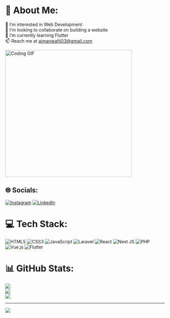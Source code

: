# 💫 About Me:
👀 I’m interested in Web Development<br>👯 I'm looking to collaborate on building a website<br>🌱 I’m currently learning Flutter<br>📫 Reach me at aimanwafii03@gmail.com

<!-- Tambahkan GIF di bawah bio -->
<img src="https://media.giphy.com/media/qgQUggAC3Pfv687qPC/giphy.gif" width="400" alt="Coding GIF" />

## 🌐 Socials:
[![Instagram](https://img.shields.io/badge/Instagram-%23E4405F.svg?logo=Instagram&logoColor=white)](https://instagram.com/aimanwafii_) [![LinkedIn](https://img.shields.io/badge/LinkedIn-%230077B5.svg?logo=linkedin&logoColor=white)](https://linkedin.com/in/aiman-wafii-an-nawal) 

# 💻 Tech Stack:
![HTML5](https://img.shields.io/badge/html5-%23E34F26.svg?style=for-the-badge&logo=html5&logoColor=white) 
![CSS3](https://img.shields.io/badge/css3-%231572B6.svg?style=for-the-badge&logo=css3&logoColor=white) 
![JavaScript](https://img.shields.io/badge/javascript-%23323330.svg?style=for-the-badge&logo=javascript&logoColor=%23F7DF1E) 
![Laravel](https://img.shields.io/badge/laravel-%23FF2D20.svg?style=for-the-badge&logo=laravel&logoColor=white) 
![React](https://img.shields.io/badge/react-%2320232a.svg?style=for-the-badge&logo=react&logoColor=%2361DAFB) 
![Next JS](https://img.shields.io/badge/Next-black?style=for-the-badge&logo=next.js&logoColor=white) 
![PHP](https://img.shields.io/badge/php-%23777BB4.svg?style=for-the-badge&logo=php&logoColor=white) 
![Vue.js](https://img.shields.io/badge/vuejs-%2335495e.svg?style=for-the-badge&logo=vuedotjs&logoColor=%234FC08D) 
![Flutter](https://img.shields.io/badge/Flutter-%2302569B.svg?style=for-the-badge&logo=Flutter&logoColor=white)

# 📊 GitHub Stats:
![](https://github-readme-stats.vercel.app/api?username=Aimannawal&theme=dark&hide_border=false&include_all_commits=true&count_private=true)<br/>
![](https://github-readme-streak-stats.herokuapp.com/?user=Aimannawal&theme=dark&hide_border=false)<br/>
![](https://github-readme-stats.vercel.app/api/top-langs/?username=Aimannawal&theme=dark&hide_border=false&include_all_commits=true&count_private=true&layout=compact)

---
[![](https://visitcount.itsvg.in/api?id=Aimannawal&icon=0&color=0)](https://visitcount.itsvg.in)

<!-- Proudly created with GPRM ( https://gprm.itsvg.in ) -->
